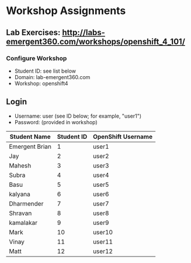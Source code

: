# Workshop Assignments
## Lab Exercises: http://labs-emergent360.com/workshops/openshift_4_101/
### Configure Workshop
- Student ID: see list below
- Domain: lab-emergent360.com
- Workshop: openshift4

## Login
- Username: user<id> (see ID below; for example, "user1")
- Password: (provided in workshop)

| Student Name | Student ID | OpenShift Username | 
|------------ | ---------------| ---------------|
|	Emergent Brian	|	1	|	user1	|
|	Jay	|	2	|	user2	|
|	Mahesh	|	3	|	user3	|
|	Subra	|	4	|	user4	|
|	Basu	|	5	|	user5	|
|	kalyana	|	6	|	user6	|
|	Dharmender	|	7	|	user7	|
|	Shravan	|	8	|	user8	|
|	kamalakar	|	9	|	user9	|
|	Mark	|	10	|	user10	|
|	Vinay	|	11	|	user11	|
|	Matt	|	12	|	user12	|





